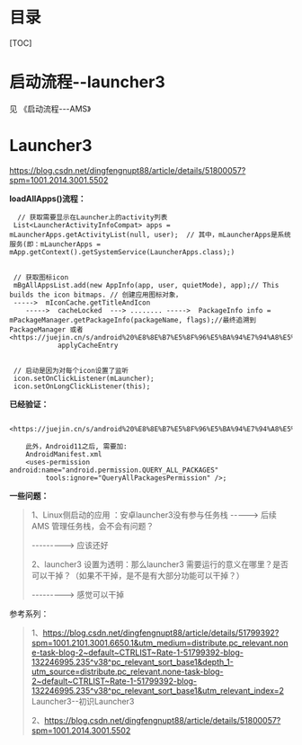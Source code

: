 

# 目录

[TOC]



# 启动流程--launcher3

见 《启动流程---AMS》



# Launcher3

https://blog.csdn.net/dingfengnupt88/article/details/51800057?spm=1001.2014.3001.5502

**loadAllApps()流程：**

```
  // 获取需要显示在Launcher上的activity列表
 List<LauncherActivityInfoCompat> apps = mLauncherApps.getActivityList(null, user);  // 其中，mLauncherApps是系统服务(即：mLauncherApps = mApp.getContext().getSystemService(LauncherApps.class);)
 
 
 // 获取图标icon
 mBgAllAppsList.add(new AppInfo(app, user, quietMode), app);// This builds the icon bitmaps. // 创建应用图标对象，
 ----->  mIconCache.getTitleAndIcon
    ----->  cacheLocked  ---> ........ ----->  PackageInfo info = mPackageManager.getPackageInfo(packageName, flags);//最终追溯到PackageManager 或者 <https://juejin.cn/s/android%20%E8%8E%B7%E5%8F%96%E5%BA%94%E7%94%A8%E5%9B%BE%E6%A0%87>
            applyCacheEntry
 
 
 // 启动是因为对每个icon设置了监听
 icon.setOnClickListener(mLauncher);
 icon.setOnLongClickListener(this);
```

**已经验证：**

```
    <https://juejin.cn/s/android%20%E8%8E%B7%E5%8F%96%E5%BA%94%E7%94%A8%E5%9B%BE%E6%A0%87>

    此外，Android11之后, 需要加:
    AndroidManifest.xml
    <uses-permission android:name="android.permission.QUERY_ALL_PACKAGES"
         tools:ignore="QueryAllPackagesPermission" />;
```

**一些问题：**

> 1、Linux侧启动的应用 ：安卓launcher3没有参与任务栈   ----->  后续AMS 管理任务栈，会不会有问题？
>
> --------->  应该还好
>
> 2、launcher3 设置为透明：那么launcher3 需要运行的意义在哪里？是否可以干掉？（如果不干掉，是不是有大部分功能可以干掉？）
>
> ---------> 感觉可以干掉

参考系列：

> 1、https://blog.csdn.net/dingfengnupt88/article/details/51799392?spm=1001.2101.3001.6650.1&utm_medium=distribute.pc_relevant.none-task-blog-2~default~CTRLIST~Rate-1-51799392-blog-132246995.235^v38^pc_relevant_sort_base1&depth_1-utm_source=distribute.pc_relevant.none-task-blog-2~default~CTRLIST~Rate-1-51799392-blog-132246995.235^v38^pc_relevant_sort_base1&utm_relevant_index=2             Launcher3--初识Launcher3
>
> 2、https://blog.csdn.net/dingfengnupt88/article/details/51800057?spm=1001.2014.3001.5502

